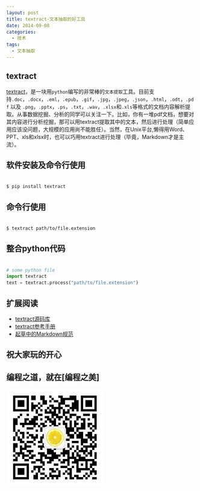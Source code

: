 ```yaml
---
layout: post
title: textract-文本抽取的好工具
date: 2014-09-08
categories:
  - 技术
tags:
  - 文本抽取
---
```

## textract

[textract](https://github.com/deanmalmgren/textract)，是一块用`python`编写的非常棒的`文本提取`工具。目前支持`.doc`，`.docx`，`.eml`，`.epub`，`.gif`，`.jpg`，`.jpeg`，`.json`，`.html`，`.odt`，`.pdf` 以及 `.png`，`.pptx`，`.ps`，`.txt`，`.wav`，`.xlsx`和`.xls`等格式的文档内容解析提取。从事数据挖掘、分析的同学可以关注一下。比如，你有一堆pdf文档，想要对其内容进行分析挖掘，那可以用textract提取其中的文本，然后进行处理（简单应用应该没问题，大规模的应用尚不能胜任）。当然，在Unix平台,懒得用Word、PPT、xls和xlsx时，也可以巧用textract进行处理（毕竟，Markdown才是主流）。


## 软件安装及命令行使用

```bash

$ pip install textract
```

## 命令行使用

```bash

$ textract path/to/file.extension
```

## 整合python代码

```python

# some python file
import textract
text = textract.process("path/to/file.extension")
```

## 扩展阅读

* [textract源码库](https://github.com/deanmalmgren/textract)
* [textract参考手册](http://textract.readthedocs.org/en/latest/index.html)
* [起草中的Markdown规范](https://github.com/jgm/stmd)

## 祝大家玩的开心

## 编程之道，就在[编程之美]

![编程之美](/img/weixin_qr.jpg)

